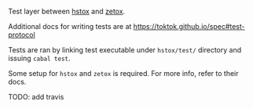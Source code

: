 

Test layer between [hstox](https://github.com/TokTok/hstox) and
[zetox](https://github.com/zetok/tox).

Additional docs for writing tests are at
https://toktok.github.io/spec#test-protocol

Tests are ran by linking test executable under `hstox/test/` directory and
issuing `cabal test`.

Some setup for `hstox` and `zetox` is required. For more info, refer to their
docs.

TODO: add travis
